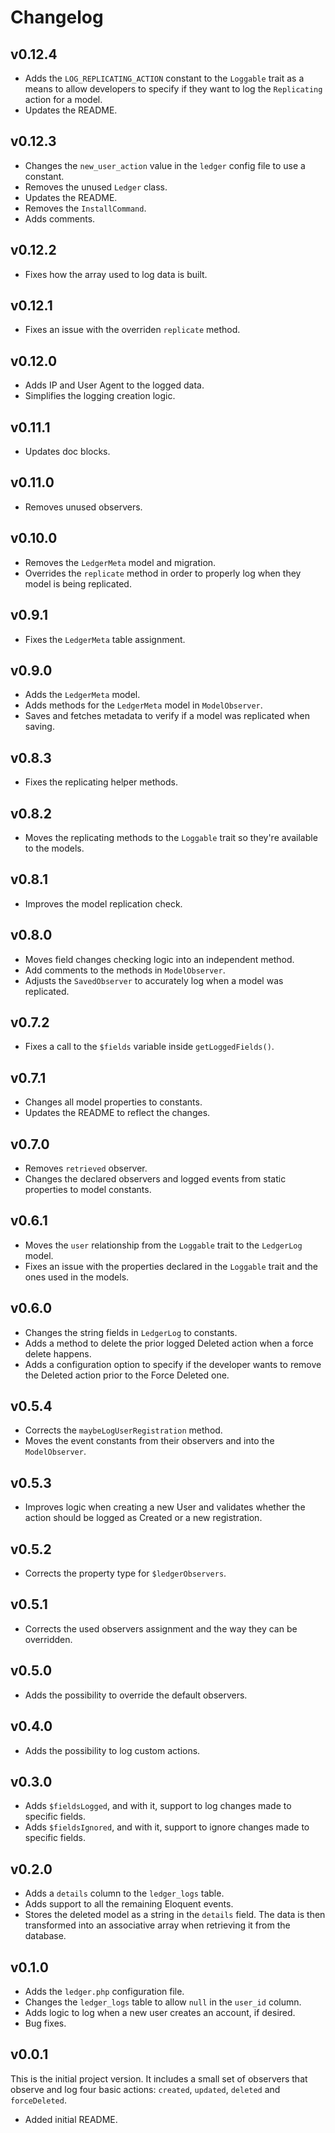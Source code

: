 # Changelog

## v0.12.4

- Adds the `LOG_REPLICATING_ACTION` constant to the `Loggable` trait as a means to allow developers to specify if they want to log the `Replicating` action for a model.
- Updates the README.

## v0.12.3

- Changes the `new_user_action` value in the `ledger` config file to use a constant.
- Removes the unused `Ledger` class.
- Updates the README.
- Removes the `InstallCommand`.
- Adds comments.

## v0.12.2

- Fixes how the array used to log data is built.

## v0.12.1

- Fixes an issue with the overriden `replicate` method.

## v0.12.0

- Adds IP and User Agent to the logged data.
- Simplifies the logging creation logic.

## v0.11.1

- Updates doc blocks.

## v0.11.0

- Removes unused observers.

## v0.10.0

- Removes the `LedgerMeta` model and migration.
- Overrides the `replicate` method in order to properly log when they model is being replicated.

## v0.9.1

- Fixes the `LedgerMeta` table assignment.

## v0.9.0

- Adds the `LedgerMeta` model.
- Adds methods for the `LedgerMeta` model in `ModelObserver`.
- Saves and fetches metadata to verify if a model was replicated when saving.

## v0.8.3

- Fixes the replicating helper methods.

## v0.8.2

- Moves the replicating methods to the `Loggable` trait so they're available to the models.

## v0.8.1

- Improves the model replication check.

## v0.8.0

- Moves field changes checking logic into an independent method.
- Add comments to the methods in `ModelObserver`.
- Adjusts the `SavedObserver` to accurately log when a model was replicated.

## v0.7.2

- Fixes a call to the `$fields` variable inside `getLoggedFields()`.

## v0.7.1

- Changes all model properties to constants.
- Updates the README to reflect the changes.

## v0.7.0

- Removes `retrieved` observer.
- Changes the declared observers and logged events from static properties to model constants.

## v0.6.1

- Moves the `user` relationship from the `Loggable` trait to the `LedgerLog` model.
- Fixes an issue with the properties declared in the `Loggable` trait and the ones used in the models.

## v0.6.0

- Changes the string fields in `LedgerLog` to constants.
- Adds a method to delete the prior logged Deleted action when a force delete happens.
- Adds a configuration option to specify if the developer wants to remove the Deleted action prior to the Force Deleted one.

## v0.5.4

- Corrects the `maybeLogUserRegistration` method.
- Moves the event constants from their observers and into the `ModelObserver`.

## v0.5.3

- Improves logic when creating a new User and validates whether the action should be logged as Created or a new registration.

## v0.5.2

- Corrects the property type for `$ledgerObservers`.

## v0.5.1

- Corrects the used observers assignment and the way they can be overridden.

## v0.5.0

- Adds the possibility to override the default observers.

## v0.4.0

- Adds the possibility to log custom actions.

## v0.3.0

- Adds `$fieldsLogged`, and with it, support to log changes made to specific fields.
- Adds `$fieldsIgnored`, and with it, support to ignore changes made to specific fields.

## v0.2.0

- Adds a `details` column to the `ledger_logs` table.
- Adds support to all the remaining Eloquent events.
- Stores the deleted model as a string in the `details` field. The data is then transformed into an associative array when retrieving it from the database.

## v0.1.0

- Adds the `ledger.php` configuration file.
- Changes the `ledger_logs` table to allow `null` in the `user_id` column.
- Adds logic to log when a new user creates an account, if desired.
- Bug fixes.

## v0.0.1

This is the initial project version. It includes a small set of observers that observe and
log four basic actions: `created`, `updated`, `deleted` and `forceDeleted`.

- Added initial README.